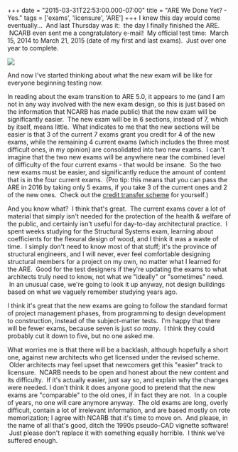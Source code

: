 +++
date = "2015-03-31T22:53:00.000-07:00"
title = "ARE We Done Yet? - Yes."
tags = ['exams', 'licensure', 'ARE']
+++
I knew this day would come eventually...  And last Thursday was it:  the day I finally finished the ARE.  NCARB even sent me a congratulatory e-mail!  My official test time:  March 15, 2014 to March 21, 2015 (date of my first and last exams).  Just over one year to complete.

<img src="http://1.bp.blogspot.com/-RimjnopLOZ8/VRuHOHcOgoI/AAAAAAAAFCU/HlhfUAxa5Rk/s1600/Fullscreen%2Bcapture%2B3262015%2B90757%2BPM.bmp.jpg"/>

And now I've started thinking about what the new exam will be like for everyone beginning testing now.

In reading about the exam transition to ARE 5.0, it appears to me (and I am not in any way involved with the new exam design, so this is just based on the information that NCARB has made public) that the new exam will be significantly easier.  The new exam will be in 6 sections, instead of 7, which by itself, means little.  What indicates to me that the new sections will be easier is that 3 of the current 7 exams grant you credit for 4 of the new exams, while the remaining 4 current exams (which includes the three most difficult ones, in my opinion) are consolidated into two new exams.  I can't imagine that the two new exams will be anywhere near the combined level of difficulty of the four current exams - that would be insane.  So the two new exams must be easier, and significantly reduce the amount of content that is in the four current exams.  (Pro tip: this means that you can pass the ARE in 2016 by taking only 5 exams, if you take 3 of the current ones and 2 of the new ones.  Check out the [credit transfer scheme](http://www.ncarb.org/News-and-Events/News/2014/~/media/Files/PDF/Brochure/ARE5_CreditModel.ashx) for yourself.)

And you know what?  I think that's great.  The current exams cover a lot of material that simply isn't needed for the protection of the health & welfare of the public, and certainly isn't useful for day-to-day architectural practice.  I spent weeks studying for the Structural Systems exam, learning about coefficients for the flexural design of wood, and I think it was a waste of time.  I simply don't need to know most of that stuff; it's the province of structural engineers, and I will never, ever feel comfortable designing structural members for a project on my own, no matter what I learned for the ARE.  Good for the test designers if they're updating the exams to what architects truly need to know, not what we "ideally" or "sometimes" need.  In an unusual case, we're going to look it up anyway, not design buildings based on what we vaguely remember studying years ago.

I think it's great that the new exams are going to follow the standard format of project management phases, from programming to design development to construction, instead of the subject-matter tests.  I'm happy that there will be fewer exams, because seven is just *so many*.  I think they could probably cut it down to five, but no one asked me.

What worries me is that there will be a backlash, although hopefully a short one, against new architects who get licensed under the revised scheme.  Older architects may feel upset that newcomers get this "easier" track to licensure.  NCARB needs to be open and honest about the new content and its difficulty.  If it's actually easier, just say so, and explain why the changes were needed. I don't think it does anyone good to pretend that the new exams are "comparable" to the old ones, if in fact they are not.  In a couple of years, no one will care anymore anyway.  The old exams are long, overly difficult, contain a lot of irrelevant information, and are based mostly on rote memorization; I agree with NCARB that it's time to move on.  And please, in the name of all that's good, ditch the 1990s pseudo-CAD vignette software!  Just please don't replace it with something equally horrible.  I think we've suffered enough.
